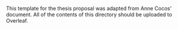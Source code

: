 This template for the thesis proposal was adapted from Anne Cocos' document.
All of the contents of this directory should be uploaded to Overleaf.
